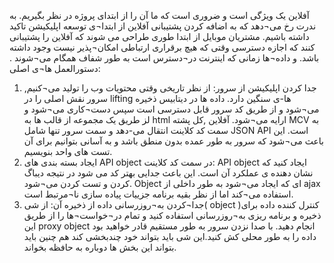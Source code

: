 آفلاین یک ویژگی است و ضروری است که ما آن را از ابتدای پروژه در نظر بگیریم. به ندرت رخ می¬دهد که به اضافه کردن پشتیبانی آفلاین از ابتدا¬ی توسعه اپلیکیشن تاکید داشته باشیم. مشتریان موبایل از ابتدا طوری طراحی می شوند که آفلاین را پشتیبانی کنند که اجازه دسترسی وقتی که هیچ برقراری ارتباطی امکان¬پذیر نیست وجود داشته باشد. و داده¬ها زمانی که اینترنت در¬دسترس است به طور شفاف همگام می¬شوند   .
دستورالعمل ها¬ی اصلی:
1)	جدا  کردن اپلیکیشن از سرور:  از نظر تاریخی وقتی محتویات وب را تولید می¬کنیم, سرور نقش اصلی را در lifting ها-ی سنگین دارد. داده ها در دیتابیس ذخیره می¬شود و از طریق کد سرور قابل دسترسی است سپس دست¬کاری می¬شود و لز طریق یک مجموعه از قالب ها به html ارایه می¬شود. آفلاین ,کل پشته MCV به سمت کد کلاینت انتقال می-دهد و سمت سرور تنها شامل JSON API  است. این باعث می¬شود که سرور به طور عمده بدون منطق باشد و به آسانی بتوانیم برای آن تست های واحد بنویسیم.
2)	ایجاد بسته بندی های API object در سمت کد کلاینت: API object ایجاد کنید که نشان دهنده ی عملکرد آن است. این باعث جدایی بهتر کد می شود در نتیجه دیباگ کردن و تست کردن می¬شود.  Object ای که ایجاد می¬شود به طور داخلی از ajax استفاده می¬کند اما از نظر بقیه برنامه جزییات پیاده سازی نا¬مرتبط است.
3)	جدا¬کردن به¬روزرسانی داده از ذخیره آن: از شی( object )کنترل کننده داده برای ذخیره و برنامه ریزی به¬روزرسانی استفاده کنید و تمام در¬خواست¬ها را از طریق این proxy object انجام دهید. با صدا نزدن سرور به طور مستقیم قادر خواهید بود داده را به طور محلی کش کنید.این شی باید بتواند خود چندبخشی کند هم چنین باید بتواند این بخش ها دوباره  به حافظه بخواند.


